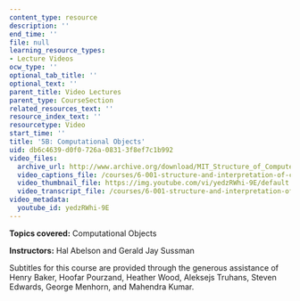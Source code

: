 ```yaml
---
content_type: resource
description: ''
end_time: ''
file: null
learning_resource_types:
- Lecture Videos
ocw_type: ''
optional_tab_title: ''
optional_text: ''
parent_title: Video Lectures
parent_type: CourseSection
related_resources_text: ''
resource_index_text: ''
resourcetype: Video
start_time: ''
title: '5B: Computational Objects'
uid: db6c4639-d0f0-726a-0831-3f8ef7c1b992
video_files:
  archive_url: http://www.archive.org/download/MIT_Structure_of_Computer_Programs_1986/lec5b.mp4
  video_captions_file: /courses/6-001-structure-and-interpretation-of-computer-programs-spring-2005/d0ff1dec2a505223a9aee986a082841b_yedzRWhi-9E.vtt
  video_thumbnail_file: https://img.youtube.com/vi/yedzRWhi-9E/default.jpg
  video_transcript_file: /courses/6-001-structure-and-interpretation-of-computer-programs-spring-2005/e2dd7fe7a875819f96a33bf59f8a38ba_yedzRWhi-9E.pdf
video_metadata:
  youtube_id: yedzRWhi-9E
---
```


**Topics covered:** Computational Objects

**Instructors:** Hal Abelson and Gerald Jay Sussman

Subtitles for this course are provided through the generous assistance of Henry Baker, Hoofar Pourzand, Heather Wood, Aleksejs Truhans, Steven Edwards, George Menhorn, and Mahendra Kumar.



